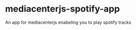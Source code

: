 mediacenterjs-spotify-app
=========================

An app for mediacenterjs enabeling you to play spotify tracks
